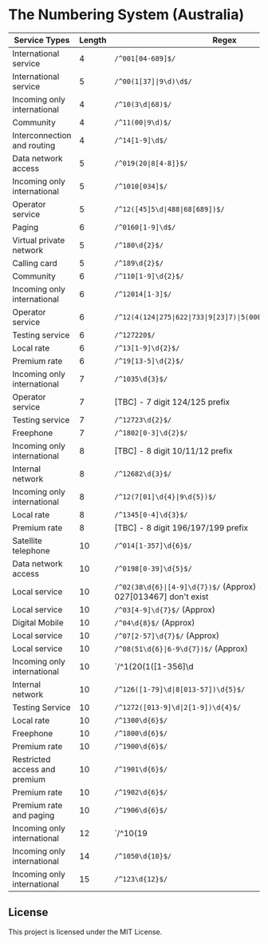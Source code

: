 # The Numbering System (Australia)

| Service Types               | Length | Regex                                                           |
| --------------------------- | ------ | --------------------------------------------------------------- |
International service         |  4 | `/^001[04-689]$/`
International service         |  5 | `/^00(1[37]\|9\d)\d$/`
Incoming only international   |  4 | `/^10(3\d\|68)$/`
Community                     |  4 | `/^11(00\|9\d)$/`
Interconnection and routing   |  4 | `/^14[1-9]\d$/`
Data network access           |  5 | `/^019(20\|8[4-8]}$/`
Incoming only international   |  5 | `/^1010[034]$/`
Operator service              |  5 | `/^12([45]5\d\|488\|68[689])$/`
Paging                        |  6 | `/^0160[1-9]\d$/`
Virtual private network       |  5 | `/^180\d{2}$/`
Calling card                  |  5 | `/^189\d{2}$/`
Community                     |  6 | `/^110[1-9]\d{2}$/`
Incoming only international   |  6 | `/^12014[1-3]$/`
Operator service              |  6 | `/^12(4(124\|275\|622\|733\|9[23]7)\|5(000\|1([013]\d\|25)))$/`
Testing service               |  6 | `/^127220$/`
Local rate                    |  6 | `/^13[1-9]\d{2}$/`
Premium rate                  |  6 | `/^19[13-5]\d{2}$/`
Incoming only international   |  7 | `/^1035\d{3}$/`
Operator service              |  7 | [TBC] - 7 digit 124/125 prefix
Testing service               |  7 | `/^12723\d{2}$/`
Freephone                     |  7 | `/^1802[0-3]\d{2}$/`
Incoming only international   |  8 | [TBC] - 8 digit 10/11/12 prefix
Internal network              |  8 | `/^12682\d{3}$/`
Incoming only international   |  8 | `/^12(7[01]\d{4}\|9\d{5})$/`
Local rate                    |  8 | `/^1345[0-4]\d{3}$/`
Premium rate                  |  8 | [TBC] - 8 digit 196/197/199 prefix
Satellite telephone           | 10 | `/^014[1-357]\d{6}$/`
Data network access           | 10 | `/^0198[0-39]\d{5}$/`
Local service                 | 10 | `/^02(38\d{6}\|[4-9]\d{7})$/` (Approx) - eg. 0252 0254 027[013467] don't exist
Local service                 | 10 | `/^03[4-9]\d{7}$/` (Approx)
Digital Mobile                | 10 | `/^04\d{8}$/` (Approx)
Local service                 | 10 | `/^07[2-57]\d{7}$/` (Approx)
Local service                 | 10 | `/^08(51\d{6}\|6-9\d{7})$/` (Approx)
Incoming only international   | 10 | `/^1(20(1([1-356]\d|4[04]|99)|2\d{2})|0(101|34\d)\d)\d{4}$/`
Internal network              | 10 | `/^126([1-79]\d\|8[013-57])\d{5}$/`
Testing Service               | 10 | `/^1272([013-9]\d\|2[1-9])\d{4}$/`
Local rate                    | 10 | `/^1300\d{6}$/`
Freephone                     | 10 | `/^1800\d{6}$/`
Premium rate                  | 10 | `/^1900\d{6}$/`
Restricted access and premium | 10 | `/^1901\d{6}$/`
Premium rate                  | 10 | `/^1902\d{6}$/`
Premium rate and paging       | 10 | `/^1906\d{6}$/`
Incoming only international   | 12 | `/^10(19|66)\d{8}$/`
Incoming only international   | 14 | `/^1050\d{10}$/`
Incoming only international   | 15 | `/^123\d{12}$/`


## License

This project is licensed under the MIT License.